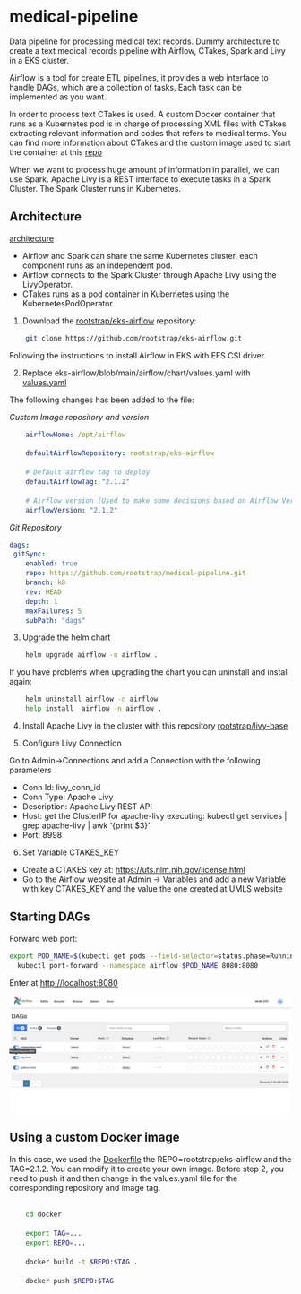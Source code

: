 # medical-pipeline

Data pipeline for processing medical text records. Dummy architecture to create a text medical records pipeline with Airflow, CTakes, Spark and Livy in a EKS cluster. 

Airflow is a tool for create ETL pipelines, it provides a web interface to handle DAGs, which are a collection of tasks. Each task can be implemented as you want.    

In order to process text CTakes is used. A custom Docker container that runs as a Kubernetes pod is in charge of processing XML files with CTakes extracting relevant information and codes that refers to medical terms.  You can find more information about CTakes and the custom image used to start the container at this [repo](https://github.com/rootstrap/ctakes)

When we want to process huge amount of information in parallel, we can use Spark. Apache Livy is a REST interface to execute tasks in a Spark Cluster. The Spark Cluster runs in Kubernetes.  

## Architecture 

[architecture](images/architecture.jpg)

- Airflow and Spark can share the same Kubernetes cluster, each component runs as an independent pod. 
- Airflow connects to the Spark Cluster through Apache Livy using the LivyOperator. 
- CTakes runs as a pod container in Kubernetes using the KubernetesPodOperator.

1. Download the [rootstrap/eks-airflow](https://github.com/rootstrap/eks-airflow) repository: 

```bash 
	git clone https://github.com/rootstrap/eks-airflow.git
```
Following the instructions to install Airflow in EKS with EFS CSI driver. 

2. Replace  eks-airflow/blob/main/airflow/chart/values.yaml with [values.yaml](values.yaml)

The following changes has been added to the file:

*Custom Image repository and version*    

```yaml 
	airflowHome: /opt/airflow

	defaultAirflowRepository: rootstrap/eks-airflow

	# Default airflow tag to deploy
	defaultAirflowTag: "2.1.2"

	# Airflow version (Used to make some decisions based on Airflow Version being deployed)
	airflowVersion: "2.1.2"
```

*Git Repository* 

```yaml
dags:
 gitSync:
    enabled: true
    repo: https://github.com/rootstrap/medical-pipeline.git
    branch: k8
    rev: HEAD
    depth: 1
    maxFailures: 5
    subPath: "dags"
```


3. Upgrade the helm chart
```bash 
	helm upgrade airflow -n airflow .            
```

If you have problems when upgrading the chart you can uninstall and install again: 
```bash 
	helm uninstall airflow -n airflow 
	help install  airflow -n airflow .         
```

4. Install Apache Livy in the cluster with this repository [rootstrap/livy-base](https://github.com/rootstrap/livy-base)

5. Configure Livy Connection

Go to Admin->Connections and add a Connection with the following parameters

- Conn Id: livy_conn_id
- Conn Type: Apache Livy
- Description: Apache Livy REST API
- Host: get the ClusterIP for apache-livy executing: kubectl get services | grep apache-livy | awk '{print $3}'
- Port: 8998

6. Set Variable CTAKES_KEY 
- Create a CTAKES key at: https://uts.nlm.nih.gov/license.html 
- Go to the Airflow website at Admin -> Variables and add a new Variable with key CTAKES_KEY and the value the one created at UMLS website 

## Starting DAGs 

Forward web port: 
```bash 
export POD_NAME=$(kubectl get pods --field-selector=status.phase=Running -o go-template --template '{{range .items}}{{.metadata.name}}{{"\n"}}{{end}}' | grep 'web')
  kubectl port-forward --namespace airflow $POD_NAME 8080:8080
```   

Enter at [http://localhost:8080](http://localhost:8080)

![DAGs](images/DAGs.png)

## Using a custom Docker image

In this case, we used the [Dockerfile](docker/Dockerfile) the REPO=rootstrap/eks-airflow and the TAG=2.1.2.
You can modify it to create your own image. Before step 2, you need to push it and then change in the values.yaml file for the corresponding repository and image tag.

```bash 

	cd docker 

	export TAG=... 
	export REPO=...

	docker build -t $REPO:$TAG .

	docker push $REPO:$TAG 
```
